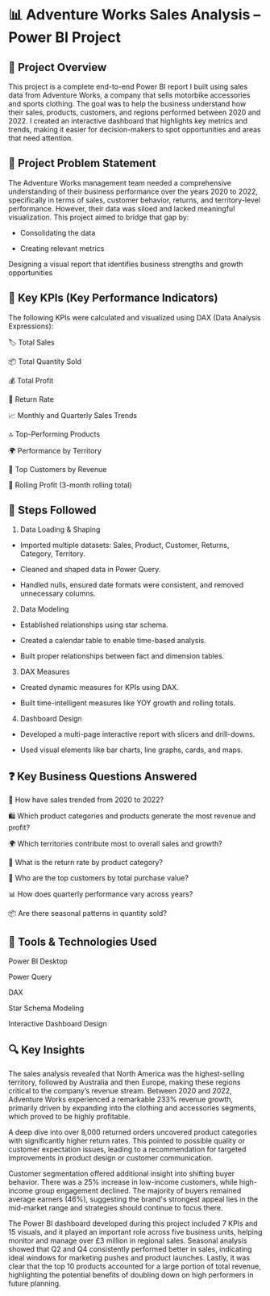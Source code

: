 # 📊 Adventure Works Sales Analysis – Power BI Project
## 📘 Project Overview
This project is a complete end-to-end Power BI report I built using sales data from Adventure Works, a company that sells motorbike accessories and sports clothing. The goal was to help the business understand how their sales, products, customers, and regions performed between 2020 and 2022. I created an interactive dashboard that highlights key metrics and trends, making it easier for decision-makers to spot opportunities and areas that need attention.
## 📝 Project Problem Statement
The Adventure Works management team needed a comprehensive understanding of their business performance over the years 2020 to 2022, specifically in terms of sales, customer behavior, returns, and territory-level performance. However, their data was siloed and lacked meaningful visualization. This project aimed to bridge that gap by:

- Consolidating the data

- Creating relevant metrics

Designing a visual report that identifies business strengths and growth opportunities
## 🎯 Key KPIs (Key Performance Indicators)
The following KPIs were calculated and visualized using DAX (Data Analysis Expressions):

🏷 Total Sales

📦 Total Quantity Sold

💰 Total Profit

🔁 Return Rate

📈 Monthly and Quarterly Sales Trends

🔝 Top-Performing Products

🌍 Performance by Territory

👥 Top Customers by Revenue

🔄 Rolling Profit (3-month rolling total)
## 🧩 Steps Followed
1. Data Loading & Shaping

- Imported multiple datasets: Sales, Product, Customer, Returns, Category, Territory.

- Cleaned and shaped data in Power Query.

- Handled nulls, ensured date formats were consistent, and removed unnecessary columns.

2. Data Modeling

- Established relationships using star schema.

- Created a calendar table to enable time-based analysis.

- Built proper relationships between fact and dimension tables.

3. DAX Measures

- Created dynamic measures for KPIs using DAX.

- Built time-intelligent measures like YOY growth and rolling totals.

4. Dashboard Design

- Developed a multi-page interactive report with slicers and drill-downs.

- Used visual elements like bar charts, line graphs, cards, and maps.

## ❓ Key Business Questions Answered
📆 How have sales trended from 2020 to 2022?

🛍 Which product categories and products generate the most revenue and profit?

🌍 Which territories contribute most to overall sales and growth?

🔁 What is the return rate by product category?

👤 Who are the top customers by total purchase value?

📊 How does quarterly performance vary across years?

📦 Are there seasonal patterns in quantity sold?

## 📌 Tools & Technologies Used
Power BI Desktop

Power Query

DAX

Star Schema Modeling

Interactive Dashboard Design
## 🔍 Key Insights
The sales analysis revealed that North America was the highest-selling territory, followed by Australia and then Europe, making these regions critical to the company’s revenue stream. Between 2020 and 2022, Adventure Works experienced a remarkable 233% revenue growth, primarily driven by expanding into the clothing and accessories segments, which proved to be highly profitable.

A deep dive into over 8,000 returned orders uncovered product categories with significantly higher return rates. This pointed to possible quality or customer expectation issues, leading to a recommendation for targeted improvements in product design or customer communication.

Customer segmentation offered additional insight into shifting buyer behavior. There was a 25% increase in low-income customers, while high-income group engagement declined. The majority of buyers remained average earners (46%), suggesting the brand's strongest appeal lies in the mid-market range and strategies should continue to focus there.

The Power BI dashboard developed during this project included 7 KPIs and 15 visuals, and it played an important role across five business units, helping monitor and manage over £3 million in regional sales. Seasonal analysis showed that Q2 and Q4 consistently performed better in sales, indicating ideal windows for marketing pushes and product launches. Lastly, it was clear that the top 10 products accounted for a large portion of total revenue, highlighting the potential benefits of doubling down on high performers in future planning.
